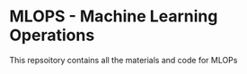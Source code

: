 # MLOPS - Machine Learning Operations

This repsoitory contains all the materials and code for MLOPs 